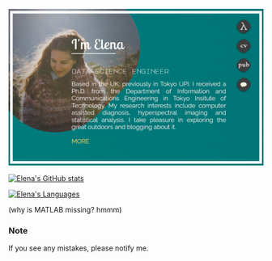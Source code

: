 [![FOXELAS](https://github.com/foxelas/foxelas.github.io/raw/master/images/preview.png)](https://foxelas.github.io/)

[![Elena's GitHub stats](https://github-readme-stats.vercel.app/api?username=foxelas&theme=synthwave&count_private=true&hide=issues,contribs&show_icons=true)](https://github.com/anuraghazra/github-readme-stats)

[![Elena's Languages](https://github-readme-stats.vercel.app/api/top-langs/?username=foxelas&size_weight=0&count_weight=1&langs_count=8&layout=donut)](https://github.com/anuraghazra/github-readme-stats)

(why is MATLAB missing? hmmm)

### Note 
If you see any mistakes, please notify me. 

